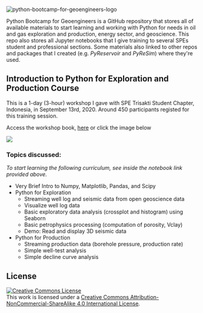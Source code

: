 ![python-bootcamp-for-geoengineers-logo](https://user-images.githubusercontent.com/51282928/83759266-80d8f580-a69d-11ea-9149-9c2eed8b025f.png)

Python Bootcamp for Geoengineers is a GitHub repository that stores all of available materials to start learning and working with Python for needs in oil and gas exploration and production, energy sector, and geoscience. This repo also stores all Jupyter notebooks that I give training to several SPEs student and professional sections. Some materials also linked to other repos and packages that I created (e.g. *PyReservoir* and *PyReSim*) where they're used. 

## Introduction to Python for Exploration and Production Course

This is a 1-day (3-hour) workshop I gave with SPE Trisakti Student Chapter, Indonesia, in September 13rd, 2020. Around 450 participants registed for this training session. 

Access the workshop book, [here](https://colab.research.google.com/drive/1NKjTuP16JeX8a1lvS2bRaqSCEnhGzFZD?usp=sharing) or click the image below

[<img src="https://user-images.githubusercontent.com/51282928/91654109-81343180-ead0-11ea-898d-4c43c199fa14.png">](https://colab.research.google.com/drive/1NKjTuP16JeX8a1lvS2bRaqSCEnhGzFZD?usp=sharing)

### Topics discussed:

*To start learning the following curriculum, see inside the notebook link provided above.* 

* Very Brief Intro to Numpy, Matplotlib, Pandas, and Scipy
* Python for Exploration
  * Streaming well log and seismic data from open geoscience data
  * Visualize well log data
  * Basic exploratory data analysis (crossplot and histogram) using Seaborn
  * Basic petrophysics processing (computation of porosity, Vclay)
  * Demo: Read and display 3D seismic data
* Python for Production
  * Streaming production data (borehole pressure, production rate)
  * Simple well-test analysis
  * Simple decline curve analysis

## License

<a rel="license" href="http://creativecommons.org/licenses/by-nc-sa/4.0/"><img alt="Creative Commons License" style="border-width:0" src="https://i.creativecommons.org/l/by-nc-sa/4.0/88x31.png" /></a><br />This work is licensed under a <a rel="license" href="http://creativecommons.org/licenses/by-nc-sa/4.0/">Creative Commons Attribution-NonCommercial-ShareAlike 4.0 International License</a>.

<!--
**yohanesnuwara/yohanesnuwara** is a ✨ _special_ ✨ repository because its `README.md` (this file) appears on your GitHub profile.

**Python Bootcamp for Geoengineers** was created in June 2020, seeing lots of geoengineers and geoscientists are interested to start programming in Python. This Bootcamp is structured into **4 Courses** and **1 Demo Room** (so far), each of the courses contains several modules that can be accessed using **Google Colab**, a web-cloud Python IDE. 

It is always recommended to start with the first 2 courses (**Intro to Python I and II**). Then, you could choose either to take the **Python Course for Oil and Gas** (ideal for geoengineers, such as petroleum engineers or reservoir engineers) or to take the **Python Course for Geoscience** (ideal for geoscientists, such as geologists or geophysicists). 

At the end of each course, there is a dummy **Exam** to test how far you already master each course!

Enjoy!


## Intro to Python I (Absolute Beginner)

1. Intro to Google Colab
2. [Intro to Numpy](https://colab.research.google.com/drive/1C2RCLJCQcyjw3pdfjWpQgOwCQWvHbqJs?usp=sharing)
3. Intro to Visualization with Matplotlib
4. Intro to Data with Pandas
5. Exam

## Intro to Python II (Next Level)

5. Intro to Scientific Computing with Scipy
6. Intro to Exploratory Data Analysis with Seaborn
7. Exam

## Python Course for Oil and Gas

1. Exploring Production Data with Pandas
2. Plotting Production with Matplotlib
3. Decline Curve Analysis with Scipy
4. Volumetric Calculation in Python
5. Exam

## Python Course for Geoscience

1. Accesing Open Geoscience Data
2. Well-log Data Processing and Petrophysics
3. Exploring Seismic Data
4. Exam
